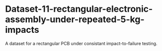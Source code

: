 # Dataset-11-rectangular-electronic-assembly-under-repeated-5-kg-impacts
A dataset for a rectangular PCB under consistant impact-to-failure testing. 
